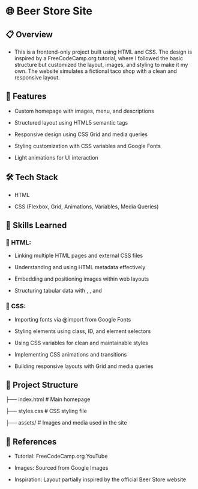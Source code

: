 # 🌐 Beer Store Site
## 📋 Overview

- This is a frontend-only project built using HTML and CSS. The design is inspired by a FreeCodeCamp.org
 tutorial, where I followed the basic structure but customized the layout, images, and styling to make it my own. The website simulates a fictional taco shop with a clean and responsive layout.

## 🚀 Features

- Custom homepage with images, menu, and descriptions

- Structured layout using HTML5 semantic tags

- Responsive design using CSS Grid and media queries

- Styling customization with CSS variables and Google Fonts

- Light animations for UI interaction

## 🛠️ Tech Stack

- HTML

- CSS (Flexbox, Grid, Animations, Variables, Media Queries)

## 🧠 Skills Learned
### 📘 HTML:

- Linking multiple HTML pages and external CSS files

- Understanding and using HTML metadata effectively

- Embedding and positioning images within web layouts

- Structuring tabular data with <thead>, <tbody>, and <tfoot>

### 🎨 CSS:

- Importing fonts via @import from Google Fonts

- Styling elements using class, ID, and element selectors

- Using CSS variables for clean and maintainable styles

- Implementing CSS animations and transitions

- Building responsive layouts with Grid and media queries

## 📁 Project Structure

├── index.html               # Main homepage

├── styles.css               # CSS styling file

├── assets/                  # Images and media used in the site

## 🔗 References

- Tutorial: FreeCodeCamp.org YouTube

- Images: Sourced from Google Images

- Inspiration: Layout partially inspired by the official Beer Store website
